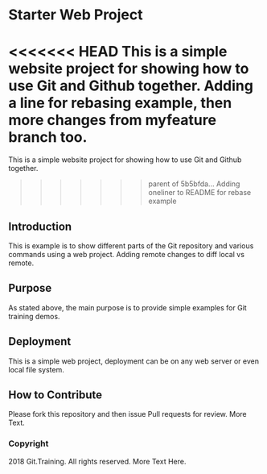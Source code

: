 # Starter Web Project

<<<<<<< HEAD
This is a simple website project for showing how to use Git and Github together.  Adding a line
for rebasing example, then more changes from myfeature branch too.
=======
This is a simple website project for showing how to use Git and Github together.
>>>>>>> parent of 5b5bfda... Adding oneliner to README for rebase example

## Introduction

This is example is to show different parts of the Git repository and various commands using a web project.
Adding remote changes to diff local vs remote.

## Purpose

As stated above, the main purpose is to provide simple examples for Git training demos.

## Deployment

This is a simple web project, deployment can be on any web server or even local file system.

## How to Contribute

Please fork this repository and then issue Pull requests for review. More Text.

### Copyright

2018 Git.Training. All rights reserved.  More Text Here.


